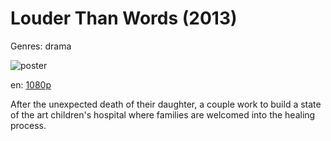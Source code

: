 # Louder Than Words (2013)

Genres: drama

![poster](http://image.tmdb.org/t/p/w500/jrKiEOy9SppESwnvcld22pYS8vX.jpg)

en:
  [1080p](magnet:?xt=urn:btih:081cd135dc11be58db61b288051efb01c42be512&dn=Louder+Than+Words+%282013%29+1080p+BrRip+x264+-+YIFY&tr=udp%3A%2F%2Ftracker.openbittorrent.com%3A80%2Fannounce&tr=udp%3A%2F%2Fglotorrents.pw%3A6969%2Fannounce&tr=udp%3A%2F%2Ftracker.openbittorrent.com%3A80%2Fannounce&tr=udp%3A%2F%2Ftracker.opentrackr.org%3A1337%2Fannounce&tr=udp%3A%2F%2Fzer0day.to%3A1337%2Fannounce&tr=udp%3A%2F%2Ftracker.coppersurfer.tk%3A6969%2Fannounce)
  


After the unexpected death of their daughter, a couple work to build a state of the art children's hospital where families are welcomed into the healing process.